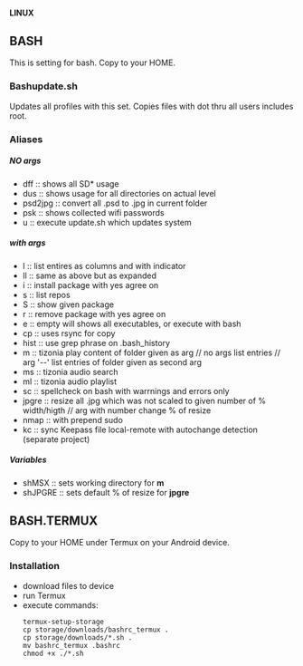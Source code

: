 #### LINUX
## BASH

This is setting for bash. Copy to your HOME.

### Bashupdate.sh

Updates all profiles with this set. Copies files with dot thru all users includes root.

### Aliases

##### NO args

- dff :: shows all SD* usage
- dus :: shows usage for all directories on actual level
- psd2jpg :: convert all .psd to .jpg in current folder
- psk :: shows collected wifi passwords
- u :: execute update.sh which updates system

##### with args

- l :: list entires as columns and with indicator
- ll :: same as above but as expanded
- i :: install package with yes agree on
- s :: list repos
- S :: show given package
- r :: remove package with yes agree on
- e :: empty will shows all executables, or execute with bash
- cp :: uses rsync for copy
- hist :: use grep phrase on .bash_history
- m :: tizonia play content of folder given as arg // no args list entries // arg '--' list entries of folder given as second arg
- ms :: tizonia audio search
- ml :: tizonia audio playlist
- sc :: spellcheck on bash with warrnings and errors only
- jpgre :: resize all .jpg which was not scaled to given number of % width/higth // arg with number change % of resize
- nmap :: with prepend sudo
- kc :: sync Keepass file local-remote with autochange detection (separate project)

##### Variables

- shMSX :: sets working directory for **m**
- shJPGRE :: sets default % of resize for **jpgre**

## BASH.TERMUX

Copy to your HOME under Termux on your Android device.

### Installation

- download files to device
- run Termux
- execute commands:
    ```
    termux-setup-storage
    cp storage/downloads/bashrc_termux .
    cp storage/downloads/*.sh .
    mv bashrc_termux .bashrc
    chmod +x ./*.sh
    ```
